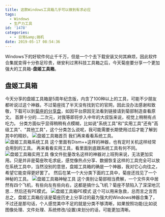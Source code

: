 ```yaml
---
title: 这款Windows工具箱几乎可以做到有求必应
tags:
  - Windows
  - 生产力工具
id: '1478'
categories:
  - - 日常&amp;搞机
date: 2019-05-17 08:54:36
---
```


Windows下的好软件何止千千万，但是一个个去下载安装又何其麻烦，因此软件合集就变得十分弥足珍贵，继安利过黑科技工具箱之后，今天菊座要分享一个更加强大的工具箱-**盘姬工具箱**。

## 盘姬工具箱

今天分享的盘姬工具箱是5周年纪念版，内含了100种以上的工具，可能不少朋友都听说过这个神器。不过菊座找了半天没有找到它的官网，因此没办法感谢和致敬，下载可以到[菊座的分享盘](https://jubuzz.pipipan.com/fs/18034009-374698262)，如因平台原因无法看到链接请到菊部制造查看原文。 首屏十分的…二次元，对我等即将步入中年的大叔饭来说，视觉上稍稍有点吃力。 分类方面似乎显得稍稍有点模糊，比如说"系统工具"和"实用工具"还有"高级工具"、"其他工具"，这个分类怎么说呢，我可能需要长期使用过后才能了解到其中的精妙。 ![盘姬工具箱首页](https://s2.ax1x.com/2019/05/16/EH2G9O.png) 我们再来看看系统工具。 ![盘姬工具箱系统工具](https://s2.ax1x.com/2019/05/16/EH272F.png) 这个里面有Dism++这样的神器，也有定时关机这样经常会用到的工具。 再来看看实用工具，看里面到底跟系统工具有何不同。 ![盘姬工具箱实用工具](https://s2.ax1x.com/2019/05/16/EHRTot.png) 像文件批量改名这样的神器对上班狗来说，无法更加实用。只是并非是菊座吹毛求疵，感觉像热点分享、数据恢复这样的工具完全可以放在系统工具中，当然没别的意思，盘姬工具箱的确是一个神器，我对它心向往之，希望它能变得更好罢了。 然后在某一个大分类下面的工具中，菊座还找见了一个神秘的工具。 ![盘姬工具箱神秘工具](https://s2.ax1x.com/2019/05/16/EHfFAI.png) 这个类别让菊部相当费解，一个文件夹中居然有四个飞机，有些向左有些向右，这都是搞什么飞机？菊座不禁陷入了深深地沉思... 然后还有PE模式。 ![盘姬工具箱PE模式](https://s2.ax1x.com/2019/05/16/EHfGCV.png) 这个可以用来急救，总而言之言而总之，盘姬工具箱应该是菊座历史上分享过的最为强大的Windows神器合集了，不过还是那句话，个人感觉美中不足的就是分类不够清晰，如果按照功能(比如说图像处理、文件处理、系统修改/设置)来划分的话，可能更加清晰。